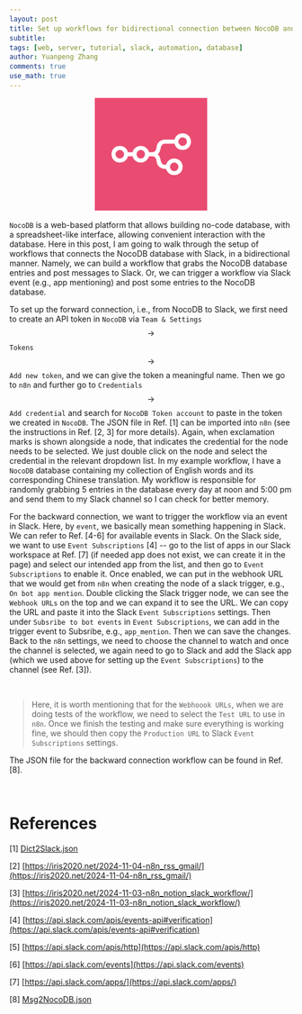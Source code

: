 ```yaml
---
layout: post
title: Set up workflows for bidirectional connection between NocoDB and Slack
subtitle:
tags: [web, server, tutorial, slack, automation, database]
author: Yuanpeng Zhang
comments: true
use_math: true
---
```


<style>
    .faq-container {
        margin: 0 auto;
    }
    .faq-question {
        margin-bottom: 10px;
        font-weight: bold;
        cursor: pointer;
    }
    .faq-answer {
        display: none;
        margin-bottom: 20px;
    }
    .callout {
        background-color: #e8f4fd; /* Light blue background */
        border-left: 5px solid #007BFF; /* Blue accent on the left */
        box-shadow: 0 2px 5px rgba(0,0,0,0.1); /* Subtle shadow for depth */
        font-family: Arial, sans-serif; /* Ensuring the font is consistent */
    }
    .multiline-span {
        display: block; /* or display: inline-block; */
    }
</style>

<p align='center'>
<img src="/assets/img/posts/n8n.png"
   style="border:none;"
   width="200"
   alt="n8n"
   title="n8n" />
</p>

`NocoDB` is a web-based platform that allows building no-code database, with a spreadsheet-like interface, allowing convenient interaction with the database. Here in this post, I am going to walk through the setup of workflows that connects the NocoDB database with Slack, in a bidirectional manner. Namely, we can build a workflow that grabs the NocoDB database entries and post messages to Slack. Or, we can trigger a workflow via Slack event (e.g., app mentioning) and post some entries to the NocoDB database.

To set up the forward connection, i.e., from NocoDB to Slack, we first need to create an API token in `NocoDB` via `Team & Settings` $$\rightarrow$$ `Tokens` $$\rightarrow$$ `Add new token`, and we can give the token a meaningful name. Then we go to `n8n` and further go to `Credentials` $$\rightarrow$$ `Add credential` and search for `NocoDB Token account` to paste in the token we created in `NocoDB`. The JSON file in Ref. [1] can be imported into `n8n` (see the instructions in Ref. [2, 3] for more details). Again, when exclamation marks is shown alongside a node, that indicates the credential for the node needs to be selected. We just double click on the node and select the credential in the relevant dropdown list. In my example workflow, I have a `NocoDB` database containing my collection of English words and its corresponding Chinese translation. My workflow is responsible for randomly grabbing 5 entries in the database every day at noon and 5:00 pm and send them to my Slack channel so I can check for better memory.

For the backward connection, we want to trigger the workflow via an event in Slack. Here, by `event`, we basically mean something happening in Slack. We can refer to Ref. [4-6] for available events in Slack. On the Slack side, we want to use `Event Subscriptions` [4] -- go to the list of apps in our Slack workspace at Ref. [7] (if needed app does not exist, we can create it in the page) and select our intended app from the list, and then go to `Event Subscriptions` to enable it. Once enabled, we can put in the webhook URL that we would get from `n8n` when creating the node of a slack trigger, e.g., `On bot app mention`. Double clicking the Slack trigger node, we can see the `Webhook URLs` on the top and we can expand it to see the URL. We can copy the URL and paste it into the Slack `Event Subscriptions` settings. Then under `Subsribe to bot events` in `Event Subscriptions`, we can add in the trigger event to Subsribe, e.g., `app_mention`. Then we can save the changes. Back to the `n8n` settings, we need to choose the channel to watch and once the channel is selected, we again need to go to Slack and add the Slack app (which we used above for setting up the `Event Subscriptions`) to the channel (see Ref. [3]).

<br>

> Here, it is worth mentioning that for the `Webhoook URLs`, when we are doing tests of the workflow, we need to select the `Test URL` to use in `n8n`. Once we finish the testing and make sure everything is working fine, we should then copy the `Production URL` to Slack `Event Subscriptions` settings.

The JSON file for the backward connection workflow can be found in Ref. [8].

<br>

References
===

[1] <a href="/assets/files/Dict2Slack.json" target="_blank">Dict2Slack.json</a>

[2] [https://iris2020.net/2024-11-04-n8n_rss_gmail/](https://iris2020.net/2024-11-04-n8n_rss_gmail/)

[3] [https://iris2020.net/2024-11-03-n8n_notion_slack_workflow/](https://iris2020.net/2024-11-03-n8n_notion_slack_workflow/)

[4] [https://api.slack.com/apis/events-api#verification](https://api.slack.com/apis/events-api#verification)

[5] [https://api.slack.com/apis/http](https://api.slack.com/apis/http)

[6] [https://api.slack.com/events](https://api.slack.com/events)

[7] [https://api.slack.com/apps/](https://api.slack.com/apps/)

[8] <a href="/assets/files/Msg2NocoDB.json" target="_blank">Msg2NocoDB.json</a>